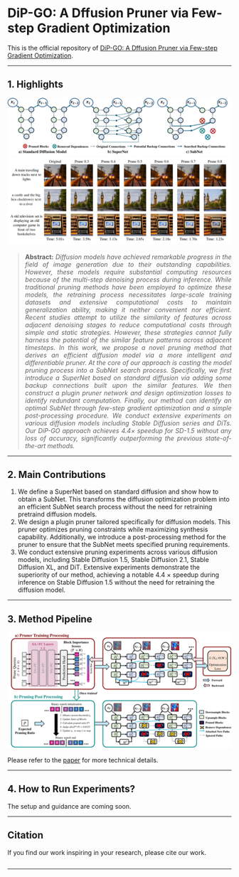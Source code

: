 # DiP-GO: A Dffusion Pruner via Few-step Gradient Optimization
This is the official repository of  [DiP-GO: A Dffusion Pruner via Few-step Gradient Optimization]().

<hr />

## 1. Highlights

![intro figure](figure/supernet.jpg)
![main figure](figure/visualizations.jpg)

> **<p align="justify"> Abstract:** *Diffusion models have achieved remarkable progress in the field of image generation due to their outstanding capabilities. However, these models require substantial computing resources because of the multi-step denoising process during inference. While traditional pruning methods have been employed to optimize these models, the retraining process necessitates large-scale training datasets and extensive computational costs to maintain generalization ability, making it neither convenient nor efficient. Recent studies attempt to utilize the similarity of features across adjacent denoising stages to reduce computational costs through simple and static strategies. However, these strategies cannot fully harness the potential of the similar feature patterns across adjacent timesteps. In this work, we propose a novel pruning method that derives an efficient diffusion model via a more intelligent and differentiable pruner. At the core of our approach is casting the model pruning process into a SubNet search process. Specifically, we first introduce a SuperNet based on standard diffusion via adding some backup connections built upon the similar features. We then construct a plugin pruner network and design optimization losses to identify redundant computation. Finally, our method can identify an optimal SubNet through few-step gradient optimization and a simple post-processing procedure.
We conduct extensive experiments on various diffusion models including Stable Diffusion series and DiTs. Our DiP-GO approach achieves 4.4$\times$ speedup for SD-1.5 without any loss of accuracy, significantly outperforming the previous state-of-the-art methods.* </p>

<hr />

## 2. Main Contributions
1) We define a SuperNet based on standard diffusion and show how to obtain a SubNet. This transforms the diffusion optimization problem into an efficient SubNet search process without the need for retraining pretraind diffusion models.
2) We design a plugin pruner tailored specifically for diffusion models. This pruner optimizes pruning constraints while maximizing synthesis capability. Additionally, we introduce a post-processing method for the pruner to ensure that the SubNet meets specified pruning requirements.
3) We conduct extensive pruning experiments across various diffusion models, including Stable Diffusion 1.5, Stable Diffusion 2.1, Stable Diffusion XL, and DiT. Extensive experiments demonstrate the superiority of our method, achieving a notable 4.4 $\times$ speedup during inference on Stable Diffusion 1.5 without the need for retraining the diffusion model.

<hr />

## 3. Method Pipeline

![main figure](figure/overview.jpg)

Please refer to the [paper](https://arxiv.org/abs/) for more technical details.

<hr />

## 4. How to Run Experiments?
The setup and guidance are coming soon.

<hr />

## Citation

If you find our work inspiring in your research, please cite our work.

```

```

<hr />
